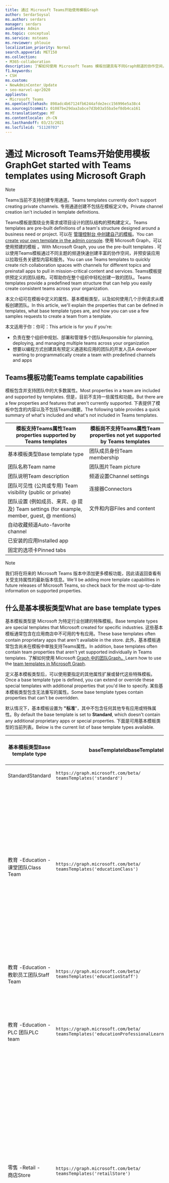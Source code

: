 ```yaml
---
title: 通过 Microsoft Teams开始使用模板Graph
author: SerdarSoysal
ms.author: serdars
manager: serdars
audience: Admin
ms.topic: conceptual
ms.service: msteams
ms.reviewer: phlouie
localization_priority: Normal
search.appverid: MET150
ms.collection:
- M365-collaboration
description: 了解如何使用 Microsoft Teams 模板创建具有不同Graph频道的协作空间，并预安装应用以提供内容和服务。
f1.keywords:
- CSH
ms.custom:
- NewAdminCenter_Update
- seo-marvel-apr2020
appliesto:
- Microsoft Teams
ms.openlocfilehash: 898adc4b67124fb6244afde2ecc156996e5a38c4
ms.sourcegitcommit: 01087be29daa3abce7d3b03a55ba5ef8db4ca161
ms.translationtype: MT
ms.contentlocale: zh-CN
ms.lasthandoff: 03/23/2021
ms.locfileid: "51120703"
---
```

# <a name="get-started-with-teams-templates-using-microsoft-graph"></a><span data-ttu-id="4af87-103">通过 Microsoft Teams开始使用模板Graph</span><span class="sxs-lookup"><span data-stu-id="4af87-103">Get started with Teams templates using Microsoft Graph</span></span>

> [!NOTE]
> <span data-ttu-id="4af87-104">Teams当前不支持创建专用通道。</span><span class="sxs-lookup"><span data-stu-id="4af87-104">Teams templates currently don't support creating private channels.</span></span> <span data-ttu-id="4af87-105">专用通道创建不包括在模板定义中。</span><span class="sxs-lookup"><span data-stu-id="4af87-105">Private channel creation isn't included in template definitions.</span></span>

<span data-ttu-id="4af87-106">Teams模板是围绕业务需求或项目设计的团队结构的预构建定义。</span><span class="sxs-lookup"><span data-stu-id="4af87-106">Teams templates are pre-built definitions of a team's structure designed around a business need or project.</span></span> <span data-ttu-id="4af87-107">可以在 [管理控制台 中创建自己的模板](get-started-with-teams-templates-in-the-admin-console.md)。</span><span class="sxs-lookup"><span data-stu-id="4af87-107">You can [create your own template in the admin console](get-started-with-teams-templates-in-the-admin-console.md).</span></span> <span data-ttu-id="4af87-108">使用 Microsoft Graph，可以使用预建的模板 。</span><span class="sxs-lookup"><span data-stu-id="4af87-108">With Microsoft Graph, you use the pre-built templates .</span></span> <span data-ttu-id="4af87-109">可以使用Teams模板通过不同主题的频道快速创建丰富的协作空间，并预安装应用以拉取任务关键型内容和服务。</span><span class="sxs-lookup"><span data-stu-id="4af87-109">You can use Teams templates to quickly create rich collaboration spaces with channels for different topics and preinstall apps to pull in mission-critical content and services.</span></span> <span data-ttu-id="4af87-110">Teams模板提供预定义的团队结构，可帮助你在整个组织中轻松创建一致的团队。</span><span class="sxs-lookup"><span data-stu-id="4af87-110">Teams templates provide a predefined team structure that can help you easily create consistent teams across your organization.</span></span>

<span data-ttu-id="4af87-111">本文介绍可在模板中定义的属性、基本模板类型，以及如何使用几个示例请求从模板创建团队。</span><span class="sxs-lookup"><span data-stu-id="4af87-111">In this article, we'll explain the properties that can be defined in templates, what base template types are, and how you can use a few samples requests to create a team from a template.</span></span>

<span data-ttu-id="4af87-112">本文适用于你：你可：</span><span class="sxs-lookup"><span data-stu-id="4af87-112">This article is for you if you're:</span></span>

- <span data-ttu-id="4af87-113">负责在整个组织中规划、部署和管理多个团队</span><span class="sxs-lookup"><span data-stu-id="4af87-113">Responsible for planning, deploying, and managing multiple teams across your organization</span></span><br>
- <span data-ttu-id="4af87-114">想要以编程方式创建具有预定义通道和应用的团队的开发人员</span><span class="sxs-lookup"><span data-stu-id="4af87-114">A developer wanting to programmatically create a team with predefined channels and apps</span></span>

## <a name="teams-template-capabilities"></a><span data-ttu-id="4af87-115">Teams模板功能</span><span class="sxs-lookup"><span data-stu-id="4af87-115">Teams template capabilities</span></span>

<span data-ttu-id="4af87-116">模板包含并支持团队中的大多数属性。</span><span class="sxs-lookup"><span data-stu-id="4af87-116">Most properties in a team are included and supported by templates.</span></span> <span data-ttu-id="4af87-117">但是，目前不支持一些属性和功能。</span><span class="sxs-lookup"><span data-stu-id="4af87-117">But there are a few properties and features that aren't currently supported.</span></span> <span data-ttu-id="4af87-118">下表提供了模板中包含的内容以及不包括Teams摘要。</span><span class="sxs-lookup"><span data-stu-id="4af87-118">The following table provides a quick summary of what's included and what's not included in Teams templates.</span></span>

| <span data-ttu-id="4af87-119">**模板支持Teams属性**</span><span class="sxs-lookup"><span data-stu-id="4af87-119">**Team properties supported by Teams templates**</span></span> | <span data-ttu-id="4af87-120">**模板尚不支持Teams属性**</span><span class="sxs-lookup"><span data-stu-id="4af87-120">**Team properties not yet supported by Teams templates**</span></span> |
| ------------------------------------------------ | -------------------------------------------------------- |
| <span data-ttu-id="4af87-121">基本模板类型</span><span class="sxs-lookup"><span data-stu-id="4af87-121">Base template type</span></span> | <span data-ttu-id="4af87-122">团队成员身份</span><span class="sxs-lookup"><span data-stu-id="4af87-122">Team membership</span></span> |
| <span data-ttu-id="4af87-123">团队名称</span><span class="sxs-lookup"><span data-stu-id="4af87-123">Team name</span></span> | <span data-ttu-id="4af87-124">团队图片</span><span class="sxs-lookup"><span data-stu-id="4af87-124">Team picture</span></span> |
| <span data-ttu-id="4af87-125">团队说明</span><span class="sxs-lookup"><span data-stu-id="4af87-125">Team description</span></span> | <span data-ttu-id="4af87-126">频道设置</span><span class="sxs-lookup"><span data-stu-id="4af87-126">Channel settings</span></span> |
| <span data-ttu-id="4af87-127">团队可见性 (公共或专用) </span><span class="sxs-lookup"><span data-stu-id="4af87-127">Team visibility (public or private)</span></span> | <span data-ttu-id="4af87-128">连接器</span><span class="sxs-lookup"><span data-stu-id="4af87-128">Connectors</span></span> |
| <span data-ttu-id="4af87-129">团队设置 (例如成员、来宾、@ 提及) </span><span class="sxs-lookup"><span data-stu-id="4af87-129">Team settings (for example, member, guest, @ mentions)</span></span> | <span data-ttu-id="4af87-130">文件和内容</span><span class="sxs-lookup"><span data-stu-id="4af87-130">Files and content</span></span> |
| <span data-ttu-id="4af87-131">自动收藏频道</span><span class="sxs-lookup"><span data-stu-id="4af87-131">Auto-favorite channel</span></span> | |
| <span data-ttu-id="4af87-132">已安装的应用</span><span class="sxs-lookup"><span data-stu-id="4af87-132">Installed app</span></span> | |
| <span data-ttu-id="4af87-133">固定的选项卡</span><span class="sxs-lookup"><span data-stu-id="4af87-133">Pinned tabs</span></span> | |

> [!NOTE]
> <span data-ttu-id="4af87-134">我们将在将来的 Microsoft Teams 版本中添加更多模板功能，因此请返回查看有关受支持属性的最新版本信息。</span><span class="sxs-lookup"><span data-stu-id="4af87-134">We'll be adding more template capabilities in future releases of Microsoft Teams, so check back for the most up-to-date information on supported properties.</span></span>

## <a name="what-are-base-template-types"></a><span data-ttu-id="4af87-135">什么是基本模板类型</span><span class="sxs-lookup"><span data-stu-id="4af87-135">What are base template types</span></span>

<span data-ttu-id="4af87-136">基本模板类型是 Microsoft 为特定行业创建的特殊模板。</span><span class="sxs-lookup"><span data-stu-id="4af87-136">Base template types are special templates that Microsoft created for specific industries.</span></span> <span data-ttu-id="4af87-137">这些基本模板通常包含在应用商店中不可用的专有应用。</span><span class="sxs-lookup"><span data-stu-id="4af87-137">These base templates often contain proprietary apps that aren't available in the store.</span></span> <span data-ttu-id="4af87-138">此外，基本模板通常包含尚未在模板中单独支持Teams属性。</span><span class="sxs-lookup"><span data-stu-id="4af87-138">In addition, base templates often contain team properties that aren't yet supported individually in Teams templates.</span></span> <span data-ttu-id="4af87-139">了解如何使用 Microsoft [Graph 中的团队Graph。](get-started-with-teams-templates.md)</span><span class="sxs-lookup"><span data-stu-id="4af87-139">Learn how to use the [team templates in Microsoft Graph](get-started-with-teams-templates.md).</span></span>

<span data-ttu-id="4af87-140">定义基本模板类型后，可以使用要指定的其他属性扩展或替代这些特殊模板。</span><span class="sxs-lookup"><span data-stu-id="4af87-140">Once a base template type is defined, you can extend or override these special templates with additional properties that you'd like to specify.</span></span> <span data-ttu-id="4af87-141">某些基本模板类型包含无法重写的属性。</span><span class="sxs-lookup"><span data-stu-id="4af87-141">Some base template types contain properties that can't be overridden.</span></span>

<span data-ttu-id="4af87-142">默认情况下，基本模板设置为 **"标准**"，其中不包含任何其他专有应用或特殊属性。</span><span class="sxs-lookup"><span data-stu-id="4af87-142">By default the base template is set to **Standard**, which doesn't contain any additional proprietary apps or special properties.</span></span> <span data-ttu-id="4af87-143">下面是可用基本模板类型的当前列表。</span><span class="sxs-lookup"><span data-stu-id="4af87-143">Below is the current list of base template types available.</span></span>

| <span data-ttu-id="4af87-144">基本模板类型</span><span class="sxs-lookup"><span data-stu-id="4af87-144">Base template type</span></span> | <span data-ttu-id="4af87-145">baseTemplateId</span><span class="sxs-lookup"><span data-stu-id="4af87-145">baseTemplateId</span></span> | <span data-ttu-id="4af87-146">此基本模板包含的属性</span><span class="sxs-lookup"><span data-stu-id="4af87-146">Properties that come with this base template</span></span> |
| ------------------ | -------------- | ----------------------------------------------------- |
| <span data-ttu-id="4af87-147">Standard</span><span class="sxs-lookup"><span data-stu-id="4af87-147">Standard</span></span> | `https://graph.microsoft.com/beta/`<br>`teamsTemplates('standard')` | <span data-ttu-id="4af87-148">无其他应用和属性</span><span class="sxs-lookup"><span data-stu-id="4af87-148">No additional apps and properties</span></span> |
| <span data-ttu-id="4af87-149">教育 -</span><span class="sxs-lookup"><span data-stu-id="4af87-149">Education -</span></span><br><span data-ttu-id="4af87-150">课堂团队</span><span class="sxs-lookup"><span data-stu-id="4af87-150">Class Team</span></span> | `https://graph.microsoft.com/beta/`<br>`teamsTemplates('educationClass')` | <span data-ttu-id="4af87-151">应用：</span><span class="sxs-lookup"><span data-stu-id="4af87-151">Apps:</span></span><ul><li><span data-ttu-id="4af87-152">OneNote课堂笔记本 (固定到"**常规"选项卡**) </span><span class="sxs-lookup"><span data-stu-id="4af87-152">OneNote Class Notebook (pinned to the **General** tab)</span></span> </li><li><span data-ttu-id="4af87-153">作业应用 (固定到" **常规"选项卡**) </span><span class="sxs-lookup"><span data-stu-id="4af87-153">Assignments app (pinned to the **General** tab)</span></span></li></ul> <span data-ttu-id="4af87-154">团队属性：</span><span class="sxs-lookup"><span data-stu-id="4af87-154">Team properties:</span></span><ul><li><span data-ttu-id="4af87-155">团队可见性设置为 **HiddenMembership (** 无法重写) </span><span class="sxs-lookup"><span data-stu-id="4af87-155">Team visibility set to **HiddenMembership** (cannot be overridden)</span></span></li></ul> |
| <span data-ttu-id="4af87-156">教育 -</span><span class="sxs-lookup"><span data-stu-id="4af87-156">Education -</span></span><br><span data-ttu-id="4af87-157">教职员工团队</span><span class="sxs-lookup"><span data-stu-id="4af87-157">Staff Team</span></span> | `https://graph.microsoft.com/beta/`<br>`teamsTemplates('educationStaff')` | <span data-ttu-id="4af87-158">应用：</span><span class="sxs-lookup"><span data-stu-id="4af87-158">Apps:</span></span><ul><li><span data-ttu-id="4af87-159">OneNote教职 (笔记本已固定到"**常规"** 选项卡) </span><span class="sxs-lookup"><span data-stu-id="4af87-159">OneNote Staff Notebook (pinned to the **General** tab)</span></span></li></ul> |
|<span data-ttu-id="4af87-160">教育 -</span><span class="sxs-lookup"><span data-stu-id="4af87-160">Education -</span></span><br><span data-ttu-id="4af87-161">PLC 团队</span><span class="sxs-lookup"><span data-stu-id="4af87-161">PLC team</span></span> |`https://graph.microsoft.com/beta/`<br>`teamsTemplates('educationProfessionalLearningCommunity')` | <span data-ttu-id="4af87-162">应用：</span><span class="sxs-lookup"><span data-stu-id="4af87-162">Apps:</span></span><ul><li><span data-ttu-id="4af87-163">OneNotePLC Notebook (固定到"**常规"选项卡**) </span><span class="sxs-lookup"><span data-stu-id="4af87-163">OneNote PLC Notebook (pinned to the **General** tab)</span></span></ul></li>|
| <span data-ttu-id="4af87-164">零售 -</span><span class="sxs-lookup"><span data-stu-id="4af87-164">Retail -</span></span><br><span data-ttu-id="4af87-165">商店</span><span class="sxs-lookup"><span data-stu-id="4af87-165">Store</span></span> | `https://graph.microsoft.com/beta/`<br>`teamsTemplates('retailStore')` | <span data-ttu-id="4af87-166">频道：</span><span class="sxs-lookup"><span data-stu-id="4af87-166">Channels:</span></span><ul><li><span data-ttu-id="4af87-167">换班</span><span class="sxs-lookup"><span data-stu-id="4af87-167">Shift handoff</span></span></li><li><span data-ttu-id="4af87-168">学习</span><span class="sxs-lookup"><span data-stu-id="4af87-168">Learning</span></span></li></ul><span data-ttu-id="4af87-169">团队属性</span><span class="sxs-lookup"><span data-stu-id="4af87-169">Team properties</span></span><ul><li><span data-ttu-id="4af87-170">团队可见性设置为“公共”</span><span class="sxs-lookup"><span data-stu-id="4af87-170">Team visibility set to Public</span></span></li></ul><span data-ttu-id="4af87-171">成员权限</span><span class="sxs-lookup"><span data-stu-id="4af87-171">Member permissions</span></span><ul><li><span data-ttu-id="4af87-172">防止成员创建、更新或删除频道</span><span class="sxs-lookup"><span data-stu-id="4af87-172">Prevent members from creating, updating, or removing channels</span></span></li><li><span data-ttu-id="4af87-173">防止成员添加或删除应用</span><span class="sxs-lookup"><span data-stu-id="4af87-173">Prevent members from adding or removing apps</span></span></li><li><span data-ttu-id="4af87-174">防止成员创建、更新或删除连接器</span><span class="sxs-lookup"><span data-stu-id="4af87-174">Prevent members from creating, updating, or removing connectors</span></span></li></ul> |
| <span data-ttu-id="4af87-175">零售 -</span><span class="sxs-lookup"><span data-stu-id="4af87-175">Retail -</span></span><br><span data-ttu-id="4af87-176">管理器协作</span><span class="sxs-lookup"><span data-stu-id="4af87-176">Manager collaboration</span></span> | `https://graph.microsoft.com/beta/`<br>`teamsTemplates('retailManagerCollaboration')` | <span data-ttu-id="4af87-177">频道：</span><span class="sxs-lookup"><span data-stu-id="4af87-177">Channels:</span></span><ul><li><span data-ttu-id="4af87-178">学习</span><span class="sxs-lookup"><span data-stu-id="4af87-178">Learning</span></span></li><li><span data-ttu-id="4af87-179">运营</span><span class="sxs-lookup"><span data-stu-id="4af87-179">Operations</span></span></li></ul><span data-ttu-id="4af87-180">团队属性：</span><span class="sxs-lookup"><span data-stu-id="4af87-180">Team properties:</span></span><ul><li><span data-ttu-id="4af87-181">团队可见性设置为“专用”</span><span class="sxs-lookup"><span data-stu-id="4af87-181">Team visibility set to Private</span></span></li></ul><span data-ttu-id="4af87-182">成员权限：</span><span class="sxs-lookup"><span data-stu-id="4af87-182">Member permissions:</span></span><ul><li><span data-ttu-id="4af87-183">防止成员创建、更新或删除频道</span><span class="sxs-lookup"><span data-stu-id="4af87-183">Prevent members from creating, updating, or removing channels</span></span></li><li><span data-ttu-id="4af87-184">防止成员添加或删除应用</span><span class="sxs-lookup"><span data-stu-id="4af87-184">Prevent members from adding or removing apps</span></span></li><li><span data-ttu-id="4af87-185">防止成员创建、更新或删除连接器</span><span class="sxs-lookup"><span data-stu-id="4af87-185">Prevent members from creating, updating, or removing connectors</span></span></li></ul>|
| <span data-ttu-id="4af87-186">医疗保健 -</span><span class="sxs-lookup"><span data-stu-id="4af87-186">Healthcare -</span></span><br><span data-ttu-id="4af87-187">Ward</span><span class="sxs-lookup"><span data-stu-id="4af87-187">Ward</span></span> |`https://graph.microsoft.com/beta/`<br>`teamsTemplates('healthcareWard')` |<span data-ttu-id="4af87-188">频道：</span><span class="sxs-lookup"><span data-stu-id="4af87-188">Channels:</span></span> <ul><li><span data-ttu-id="4af87-189">公告 \*</span><span class="sxs-lookup"><span data-stu-id="4af87-189">Announcements\*</span></span></li><li><span data-ttu-id="4af87-190">小型会议室 \*</span><span class="sxs-lookup"><span data-stu-id="4af87-190">Huddles\*</span></span></li><li><span data-ttu-id="4af87-191">循环配置</span><span class="sxs-lookup"><span data-stu-id="4af87-191">Rounds</span></span></li><li><span data-ttu-id="4af87-192">人员配备 \*</span><span class="sxs-lookup"><span data-stu-id="4af87-192">Staffing\*</span></span></li><li><span data-ttu-id="4af87-193">培训 \*</span><span class="sxs-lookup"><span data-stu-id="4af87-193">Training\*</span></span></li></ul><span data-ttu-id="4af87-194">\*自动收藏的频道</span><span class="sxs-lookup"><span data-stu-id="4af87-194">\*Auto-favorited channels</span></span> |
|<span data-ttu-id="4af87-195">医疗保健 -</span><span class="sxs-lookup"><span data-stu-id="4af87-195">Healthcare -</span></span><br><span data-ttu-id="4af87-196">医院</span><span class="sxs-lookup"><span data-stu-id="4af87-196">Hospital</span></span> | `https://graph.microsoft.com/beta/`<br>`teamsTemplates('healthcareHospital')` |<span data-ttu-id="4af87-197">频道：</span><span class="sxs-lookup"><span data-stu-id="4af87-197">Channels:</span></span><ul><li><span data-ttu-id="4af87-198">公告 \*</span><span class="sxs-lookup"><span data-stu-id="4af87-198">Announcements\*</span></span></li><li><span data-ttu-id="4af87-199">合规性 \*</span><span class="sxs-lookup"><span data-stu-id="4af87-199">Compliance\*</span></span></li><li><span data-ttu-id="4af87-200">保管</span><span class="sxs-lookup"><span data-stu-id="4af87-200">Custodial</span></span></li><li><span data-ttu-id="4af87-201">人力资源</span><span class="sxs-lookup"><span data-stu-id="4af87-201">Human Resources</span></span></li></li><li><span data-ttu-id="4af87-202">药房</span><span class="sxs-lookup"><span data-stu-id="4af87-202">Pharmacy</span></span></li></ul><span data-ttu-id="4af87-203">\*自动收藏的通道</span><span class="sxs-lookup"><span data-stu-id="4af87-203">\*Auto-favorited channel</span></span>|
|||


<span data-ttu-id="4af87-204">使用以下模板在 Teams 客户端和 Microsoft Graph。</span><span class="sxs-lookup"><span data-stu-id="4af87-204">Use the following templates to create teams in both the Teams client as well as Microsoft Graph.</span></span>


| <span data-ttu-id="4af87-205">基本模板类型</span><span class="sxs-lookup"><span data-stu-id="4af87-205">Base template type</span></span> | <span data-ttu-id="4af87-206">baseTemplateId</span><span class="sxs-lookup"><span data-stu-id="4af87-206">baseTemplateId</span></span> | <span data-ttu-id="4af87-207">此基本模板包含的属性</span><span class="sxs-lookup"><span data-stu-id="4af87-207">Properties that come with this base template</span></span> |
| ------------------ | -------------- | ----------------------------------------------------- |
| <span data-ttu-id="4af87-208">采用Office 365</span><span class="sxs-lookup"><span data-stu-id="4af87-208">Adopt Office 365</span></span> |`com.microsoft.teams.template.`<br>`AdoptOffice365`|  <span data-ttu-id="4af87-209">频道：</span><span class="sxs-lookup"><span data-stu-id="4af87-209">Channels:</span></span> <ul><li><span data-ttu-id="4af87-210">常规</span><span class="sxs-lookup"><span data-stu-id="4af87-210">General</span></span></li> <li><span data-ttu-id="4af87-211">公告</span><span class="sxs-lookup"><span data-stu-id="4af87-211">Announcements</span></span></li> <li><span data-ttu-id="4af87-212">冠军角</span><span class="sxs-lookup"><span data-stu-id="4af87-212">Champions corner</span></span></li> <li><span data-ttu-id="4af87-213">团队表单</span><span class="sxs-lookup"><span data-stu-id="4af87-213">Team forms</span></span></li></ul> <span data-ttu-id="4af87-214">应用：</span><span class="sxs-lookup"><span data-stu-id="4af87-214">Apps:</span></span> <ul><li><span data-ttu-id="4af87-215">Wiki</span><span class="sxs-lookup"><span data-stu-id="4af87-215">Wiki</span></span></li>  <li><span data-ttu-id="4af87-216">日历</span><span class="sxs-lookup"><span data-stu-id="4af87-216">Calendar</span></span></li> |
| <span data-ttu-id="4af87-217">管理项目</span><span class="sxs-lookup"><span data-stu-id="4af87-217">Manage a project</span></span> |`com.microsoft.teams.template.`<br>`ManageAProject`| <span data-ttu-id="4af87-218">频道：</span><span class="sxs-lookup"><span data-stu-id="4af87-218">Channels:</span></span> <ul><li><span data-ttu-id="4af87-219">常规</span><span class="sxs-lookup"><span data-stu-id="4af87-219">General</span></span></li> <li><span data-ttu-id="4af87-220">公告</span><span class="sxs-lookup"><span data-stu-id="4af87-220">Announcements</span></span></li> <li><span data-ttu-id="4af87-221">资源</span><span class="sxs-lookup"><span data-stu-id="4af87-221">Resources</span></span></li> <li><span data-ttu-id="4af87-222">规划</span><span class="sxs-lookup"><span data-stu-id="4af87-222">Planning</span></span></li></ul> <span data-ttu-id="4af87-223">应用：</span><span class="sxs-lookup"><span data-stu-id="4af87-223">Apps:</span></span><ul><li><span data-ttu-id="4af87-224">Wiki</span><span class="sxs-lookup"><span data-stu-id="4af87-224">Wiki</span></span></li><li><span data-ttu-id="4af87-225">OneNote</span><span class="sxs-lookup"><span data-stu-id="4af87-225">OneNote</span></span></li></ul> |
| <span data-ttu-id="4af87-226">管理事件</span><span class="sxs-lookup"><span data-stu-id="4af87-226">Manage an event</span></span>|`com.microsoft.teams.template.`<br>`ManageAnEvent` | <span data-ttu-id="4af87-227">频道：</span><span class="sxs-lookup"><span data-stu-id="4af87-227">Channels:</span></span> <ul><li><span data-ttu-id="4af87-228">常规</span><span class="sxs-lookup"><span data-stu-id="4af87-228">General</span></span></li> <li><span data-ttu-id="4af87-229">公告</span><span class="sxs-lookup"><span data-stu-id="4af87-229">Announcements</span></span></li> <li><span data-ttu-id="4af87-230">预算</span><span class="sxs-lookup"><span data-stu-id="4af87-230">Budget</span></span></li> <li><span data-ttu-id="4af87-231">内容</span><span class="sxs-lookup"><span data-stu-id="4af87-231">Content</span></span></li><li><span data-ttu-id="4af87-232">后勤工作</span><span class="sxs-lookup"><span data-stu-id="4af87-232">Logistics</span></span></li> <li><span data-ttu-id="4af87-233">规划</span><span class="sxs-lookup"><span data-stu-id="4af87-233">Planning</span></span></li> <li> <span data-ttu-id="4af87-234">市场营销和 PR</span><span class="sxs-lookup"><span data-stu-id="4af87-234">Marketing and PR</span></span></li></ul> <span data-ttu-id="4af87-235">应用：</span><span class="sxs-lookup"><span data-stu-id="4af87-235">Apps:</span></span><ul><li><span data-ttu-id="4af87-236">Wiki</span><span class="sxs-lookup"><span data-stu-id="4af87-236">Wiki</span></span></li><li><span data-ttu-id="4af87-237">网站</span><span class="sxs-lookup"><span data-stu-id="4af87-237">Website</span></span></li> <li><span data-ttu-id="4af87-238">YouTube</span><span class="sxs-lookup"><span data-stu-id="4af87-238">YouTube</span></span></li> <li><span data-ttu-id="4af87-239">Planner</span><span class="sxs-lookup"><span data-stu-id="4af87-239">Planner</span></span></li> <li><span data-ttu-id="4af87-240">OneNote</span><span class="sxs-lookup"><span data-stu-id="4af87-240">OneNote</span></span></li></ul> |
|<span data-ttu-id="4af87-241">培训员工</span><span class="sxs-lookup"><span data-stu-id="4af87-241">Onboard employees</span></span>|`com.microsoft.teams.template.`<br>`OnboardEmployees` | <span data-ttu-id="4af87-242">频道：</span><span class="sxs-lookup"><span data-stu-id="4af87-242">Channels:</span></span> <ul><li><span data-ttu-id="4af87-243">常规</span><span class="sxs-lookup"><span data-stu-id="4af87-243">General</span></span></li> <li><span data-ttu-id="4af87-244">公告</span><span class="sxs-lookup"><span data-stu-id="4af87-244">Announcements</span></span></li> <li><span data-ttu-id="4af87-245">员工聊天</span><span class="sxs-lookup"><span data-stu-id="4af87-245">Employee chat</span></span></li> <li><span data-ttu-id="4af87-246">培训</span><span class="sxs-lookup"><span data-stu-id="4af87-246">Training</span></span></li></ul><span data-ttu-id="4af87-247">应用：</span><span class="sxs-lookup"><span data-stu-id="4af87-247">Apps:</span></span><ul><li><span data-ttu-id="4af87-248">Wiki</span><span class="sxs-lookup"><span data-stu-id="4af87-248">Wiki</span></span></li><li><span data-ttu-id="4af87-249">社区</span><span class="sxs-lookup"><span data-stu-id="4af87-249">Communities</span></span></li></ul>|
|<span data-ttu-id="4af87-250">组织技术支持</span><span class="sxs-lookup"><span data-stu-id="4af87-250">Organize help desk</span></span>| `com.microsoft.teams.template.`<br>`OrganizeHelpDesk`|<span data-ttu-id="4af87-251">频道：</span><span class="sxs-lookup"><span data-stu-id="4af87-251">Channels:</span></span><ul><li><span data-ttu-id="4af87-252">常规</span><span class="sxs-lookup"><span data-stu-id="4af87-252">General</span></span></li><li><span data-ttu-id="4af87-253">公告</span><span class="sxs-lookup"><span data-stu-id="4af87-253">Announcements</span></span></li><li><span data-ttu-id="4af87-254">常见问题</span><span class="sxs-lookup"><span data-stu-id="4af87-254">FAQ</span></span></li></ul><span data-ttu-id="4af87-255">应用：</span><span class="sxs-lookup"><span data-stu-id="4af87-255">Apps:</span></span><ul><li><span data-ttu-id="4af87-256">Wiki</span><span class="sxs-lookup"><span data-stu-id="4af87-256">Wiki</span></span></li><li><span data-ttu-id="4af87-257">OneNote</span><span class="sxs-lookup"><span data-stu-id="4af87-257">OneNote</span></span></li></ul> |
| <span data-ttu-id="4af87-258">协作处理患者护理</span><span class="sxs-lookup"><span data-stu-id="4af87-258">Collaborate on patient care</span></span>| `healthcareWard `| <span data-ttu-id="4af87-259">频道：</span><span class="sxs-lookup"><span data-stu-id="4af87-259">Channels:</span></span><ul><li><span data-ttu-id="4af87-260">常规</span><span class="sxs-lookup"><span data-stu-id="4af87-260">General</span></span></li><li><span data-ttu-id="4af87-261">公告</span><span class="sxs-lookup"><span data-stu-id="4af87-261">Announcements</span></span></li><li><span data-ttu-id="4af87-262">小型会议室</span><span class="sxs-lookup"><span data-stu-id="4af87-262">Huddles</span></span></li><li><span data-ttu-id="4af87-263">循环配置</span><span class="sxs-lookup"><span data-stu-id="4af87-263">Rounds</span></span></li><li><span data-ttu-id="4af87-264">人员配备</span><span class="sxs-lookup"><span data-stu-id="4af87-264">Staffing</span></span></li><li><span data-ttu-id="4af87-265">培训</span><span class="sxs-lookup"><span data-stu-id="4af87-265">Training</span></span></li></ul> <span data-ttu-id="4af87-266">应用：</span><span class="sxs-lookup"><span data-stu-id="4af87-266">Apps:</span></span> <ul><li><span data-ttu-id="4af87-267">Wiki</span><span class="sxs-lookup"><span data-stu-id="4af87-267">Wiki</span></span></li>|
| <span data-ttu-id="4af87-268">协作解决全球问题或事件</span><span class="sxs-lookup"><span data-stu-id="4af87-268">Collaborate on global crisis or event</span></span> |`com.microsoft.teams.template.`<br>`CollaborateOnAGlobalCrisisOrEvent`| <span data-ttu-id="4af87-269">频道：</span><span class="sxs-lookup"><span data-stu-id="4af87-269">Channels:</span></span> <ul><li><span data-ttu-id="4af87-270">常规</span><span class="sxs-lookup"><span data-stu-id="4af87-270">General</span></span><li><span data-ttu-id="4af87-271">公告</span><span class="sxs-lookup"><span data-stu-id="4af87-271">Announcements</span></span></li><li><span data-ttu-id="4af87-272">世界新闻</span><span class="sxs-lookup"><span data-stu-id="4af87-272">World news</span></span></li><li><span data-ttu-id="4af87-273">业务连续性</span><span class="sxs-lookup"><span data-stu-id="4af87-273">Business continuity</span></span></li><li><span data-ttu-id="4af87-274">远程工作</span><span class="sxs-lookup"><span data-stu-id="4af87-274">Remote working</span></span></li><li><span data-ttu-id="4af87-275">内部通信</span><span class="sxs-lookup"><span data-stu-id="4af87-275">Internal comms</span></span></li><li><span data-ttu-id="4af87-276">外部通信</span><span class="sxs-lookup"><span data-stu-id="4af87-276">External comms</span></span></li><li><span data-ttu-id="4af87-277">客户投诉</span><span class="sxs-lookup"><span data-stu-id="4af87-277">Customer complaints</span></span></li><li><span data-ttu-id="4af87-278">Kudos</span><span class="sxs-lookup"><span data-stu-id="4af87-278">Kudos</span></span></li><li><span data-ttu-id="4af87-279">高管更新</span><span class="sxs-lookup"><span data-stu-id="4af87-279">Executive update</span></span></li></ul><span data-ttu-id="4af87-280">应用：</span><span class="sxs-lookup"><span data-stu-id="4af87-280">Apps:</span></span> <ul><li><span data-ttu-id="4af87-281">表扬</span><span class="sxs-lookup"><span data-stu-id="4af87-281">Praise</span></span></li><li><span data-ttu-id="4af87-282">Wiki</span><span class="sxs-lookup"><span data-stu-id="4af87-282">Wiki</span></span></li><li><span data-ttu-id="4af87-283">网站</span><span class="sxs-lookup"><span data-stu-id="4af87-283">Website</span></span></li></ul>|
|<span data-ttu-id="4af87-284">在银行分支机构内协作</span><span class="sxs-lookup"><span data-stu-id="4af87-284">Collaborate within a bank branch</span></span>| `com.microsoft.teams.template.`<br>`CollaborateWithinABankBranch `|<span data-ttu-id="4af87-285">频道：</span><span class="sxs-lookup"><span data-stu-id="4af87-285">Channels:</span></span> <ul><li><span data-ttu-id="4af87-286">常规</span><span class="sxs-lookup"><span data-stu-id="4af87-286">General</span></span><li><span data-ttu-id="4af87-287">公告</span><span class="sxs-lookup"><span data-stu-id="4af87-287">Announcements</span></span></li><li><span data-ttu-id="4af87-288">小型会议室</span><span class="sxs-lookup"><span data-stu-id="4af87-288">Huddles</span></span></li><li><span data-ttu-id="4af87-289">客户会议</span><span class="sxs-lookup"><span data-stu-id="4af87-289">Customer meetings</span></span></li><li><span data-ttu-id="4af87-290">指导</span><span class="sxs-lookup"><span data-stu-id="4af87-290">Coaching</span></span></li><li><span data-ttu-id="4af87-291">技能开发</span><span class="sxs-lookup"><span data-stu-id="4af87-291">Skills development</span></span></li><li><span data-ttu-id="4af87-292">贷款处理</span><span class="sxs-lookup"><span data-stu-id="4af87-292">Loan processing</span></span></li><li><span data-ttu-id="4af87-293">客户投诉</span><span class="sxs-lookup"><span data-stu-id="4af87-293">Customer complaints</span></span></li><li><span data-ttu-id="4af87-294">Kudos</span><span class="sxs-lookup"><span data-stu-id="4af87-294">Kudos</span></span></li><li><span data-ttu-id="4af87-295">有趣的内容</span><span class="sxs-lookup"><span data-stu-id="4af87-295">Fun stuff</span></span></li><li><span data-ttu-id="4af87-296">合规性</span><span class="sxs-lookup"><span data-stu-id="4af87-296">Compliance</span></span></li></ul>|
|<span data-ttu-id="4af87-297">协调事件响应</span><span class="sxs-lookup"><span data-stu-id="4af87-297">Coordinate incident response</span></span>| `com.microsoft.teams.template.`<br>`CoordinateIncidentResponse`|<span data-ttu-id="4af87-298">频道：</span><span class="sxs-lookup"><span data-stu-id="4af87-298">Channels:</span></span> <ul><li><span data-ttu-id="4af87-299">常规</span><span class="sxs-lookup"><span data-stu-id="4af87-299">General</span></span><li><span data-ttu-id="4af87-300">公告</span><span class="sxs-lookup"><span data-stu-id="4af87-300">Announcements</span></span></li><li><span data-ttu-id="4af87-301">后勤工作</span><span class="sxs-lookup"><span data-stu-id="4af87-301">Logistics</span></span></li><li><span data-ttu-id="4af87-302">规划</span><span class="sxs-lookup"><span data-stu-id="4af87-302">Planning</span></span></li><li><span data-ttu-id="4af87-303">恢复</span><span class="sxs-lookup"><span data-stu-id="4af87-303">Recovery</span></span></li><li><span data-ttu-id="4af87-304">紧急</span><span class="sxs-lookup"><span data-stu-id="4af87-304">Urgent</span></span></li></ul> <span data-ttu-id="4af87-305">应用：</span><span class="sxs-lookup"><span data-stu-id="4af87-305">Apps:</span></span> <ul><li><span data-ttu-id="4af87-306">Wiki</span><span class="sxs-lookup"><span data-stu-id="4af87-306">Wiki</span></span></li><li><span data-ttu-id="4af87-307">Excel</span><span class="sxs-lookup"><span data-stu-id="4af87-307">Excel</span></span></li><li><span data-ttu-id="4af87-308">OneNote</span><span class="sxs-lookup"><span data-stu-id="4af87-308">OneNote</span></span></li><li><span data-ttu-id="4af87-309">SharePoint</span><span class="sxs-lookup"><span data-stu-id="4af87-309">SharePoint</span></span></li><li><span data-ttu-id="4af87-310">Planner</span><span class="sxs-lookup"><span data-stu-id="4af87-310">Planner</span></span></li></ul>|
|<span data-ttu-id="4af87-311">医院</span><span class="sxs-lookup"><span data-stu-id="4af87-311">Hospital</span></span>| <span data-ttu-id="4af87-312">`healthcareHospita`l</span><span class="sxs-lookup"><span data-stu-id="4af87-312">`healthcareHospita`l</span></span> |<span data-ttu-id="4af87-313">频道：</span><span class="sxs-lookup"><span data-stu-id="4af87-313">Channels:</span></span> <ul><li><span data-ttu-id="4af87-314">常规</span><span class="sxs-lookup"><span data-stu-id="4af87-314">General</span></span><li><span data-ttu-id="4af87-315">公告</span><span class="sxs-lookup"><span data-stu-id="4af87-315">Announcements</span></span></li><li><span data-ttu-id="4af87-316">合规性</span><span class="sxs-lookup"><span data-stu-id="4af87-316">Compliance</span></span></li><li><span data-ttu-id="4af87-317">保管</span><span class="sxs-lookup"><span data-stu-id="4af87-317">Custodial</span></span></li><li><span data-ttu-id="4af87-318">人力资源</span><span class="sxs-lookup"><span data-stu-id="4af87-318">Human resources</span></span></li><li><span data-ttu-id="4af87-319">药房</span><span class="sxs-lookup"><span data-stu-id="4af87-319">Pharmacy</span></span></li></ul> <span data-ttu-id="4af87-320">应用：</span><span class="sxs-lookup"><span data-stu-id="4af87-320">Apps:</span></span> <ul><li><span data-ttu-id="4af87-321">Wiki</span><span class="sxs-lookup"><span data-stu-id="4af87-321">Wiki</span></span></li></ul>|
|<span data-ttu-id="4af87-322">组织商店</span><span class="sxs-lookup"><span data-stu-id="4af87-322">Organize a store</span></span>| `retailStore` |<span data-ttu-id="4af87-323">频道：</span><span class="sxs-lookup"><span data-stu-id="4af87-323">Channels:</span></span> <ul><li><span data-ttu-id="4af87-324">常规</span><span class="sxs-lookup"><span data-stu-id="4af87-324">General</span></span><li><span data-ttu-id="4af87-325">换班</span><span class="sxs-lookup"><span data-stu-id="4af87-325">Shift handoff</span></span></li><li><span data-ttu-id="4af87-326">学习</span><span class="sxs-lookup"><span data-stu-id="4af87-326">Learning</span></span></li></ul> <span data-ttu-id="4af87-327">应用：</span><span class="sxs-lookup"><span data-stu-id="4af87-327">Apps:</span></span> <ul><li><span data-ttu-id="4af87-328">Wiki</span><span class="sxs-lookup"><span data-stu-id="4af87-328">Wiki</span></span></li></ul>|
|<span data-ttu-id="4af87-329">质量和安全</span><span class="sxs-lookup"><span data-stu-id="4af87-329">Quality and safety</span></span> |`com.microsoft.teams.`<br>`template.QualitySafety`|<span data-ttu-id="4af87-330">频道：</span><span class="sxs-lookup"><span data-stu-id="4af87-330">Channels:</span></span> <ul><li><span data-ttu-id="4af87-331">常规</span><span class="sxs-lookup"><span data-stu-id="4af87-331">General</span></span><li><span data-ttu-id="4af87-332">公告</span><span class="sxs-lookup"><span data-stu-id="4af87-332">Announcements</span></span></li><li><span data-ttu-id="4af87-333">第 1 行</span><span class="sxs-lookup"><span data-stu-id="4af87-333">Line 1</span></span></li><li><span data-ttu-id="4af87-334">第 2 行</span><span class="sxs-lookup"><span data-stu-id="4af87-334">Line 2</span></span></li><li><span data-ttu-id="4af87-335">第 3 行</span><span class="sxs-lookup"><span data-stu-id="4af87-335">Line 3</span></span></li><li><span data-ttu-id="4af87-336">安全</span><span class="sxs-lookup"><span data-stu-id="4af87-336">Safety</span></span></li><li><span data-ttu-id="4af87-337">培训</span><span class="sxs-lookup"><span data-stu-id="4af87-337">Training</span></span></li><li><span data-ttu-id="4af87-338">维护</span><span class="sxs-lookup"><span data-stu-id="4af87-338">Maintenance</span></span></li><li><span data-ttu-id="4af87-339">有趣的内容</span><span class="sxs-lookup"><span data-stu-id="4af87-339">Fun stuff</span></span></li></ul> <span data-ttu-id="4af87-340">应用：</span><span class="sxs-lookup"><span data-stu-id="4af87-340">Apps:</span></span> <ul><li><span data-ttu-id="4af87-341">Wiki</span><span class="sxs-lookup"><span data-stu-id="4af87-341">Wiki</span></span></li></ul>|
|<span data-ttu-id="4af87-342">零售 - 经理协作</span><span class="sxs-lookup"><span data-stu-id="4af87-342">Retail - manager collaboration</span></span>| `retailManagerCollaboration` |<span data-ttu-id="4af87-343">频道：</span><span class="sxs-lookup"><span data-stu-id="4af87-343">Channels:</span></span> <ul><li><span data-ttu-id="4af87-344">常规</span><span class="sxs-lookup"><span data-stu-id="4af87-344">General</span></span><li><span data-ttu-id="4af87-345">运营</span><span class="sxs-lookup"><span data-stu-id="4af87-345">Operations</span></span></li><li><span data-ttu-id="4af87-346">学习</span><span class="sxs-lookup"><span data-stu-id="4af87-346">Learning</span></span></li></ul> <span data-ttu-id="4af87-347">应用：</span><span class="sxs-lookup"><span data-stu-id="4af87-347">Apps:</span></span> <ul><li><span data-ttu-id="4af87-348">Wiki</span><span class="sxs-lookup"><span data-stu-id="4af87-348">Wiki</span></span></li></ul>|
||||

<span data-ttu-id="4af87-349">有关详细信息[，请参阅Teams中心中的](get-started-with-teams-templates-in-the-admin-console.md)模板入门。</span><span class="sxs-lookup"><span data-stu-id="4af87-349">See [Get started with Teams templates in the Admin center](get-started-with-teams-templates-in-the-admin-console.md) for more details.</span></span>

## <a name="related-topics"></a><span data-ttu-id="4af87-350">相关主题</span><span class="sxs-lookup"><span data-stu-id="4af87-350">Related topics</span></span>

- [<span data-ttu-id="4af87-351">管理员控制台Teams模板入门</span><span class="sxs-lookup"><span data-stu-id="4af87-351">Get started with Teams templates in the admin console</span></span>](get-started-with-teams-templates-in-the-admin-console.md)
- <span data-ttu-id="4af87-352">[在预览](/graph/api/team-post?view=graph-rest-beta) (创建团队) </span><span class="sxs-lookup"><span data-stu-id="4af87-352">[Create team](/graph/api/team-post?view=graph-rest-beta) (in preview)</span></span>
- [<span data-ttu-id="4af87-353">New-Team</span><span class="sxs-lookup"><span data-stu-id="4af87-353">New-Team</span></span>](/powershell/module/teams/New-Team?view=teams-ps)
- [<span data-ttu-id="4af87-354">Microsoft Teams 管理培训</span><span class="sxs-lookup"><span data-stu-id="4af87-354">Admin training for Microsoft Teams</span></span>](itadmin-readiness.md)